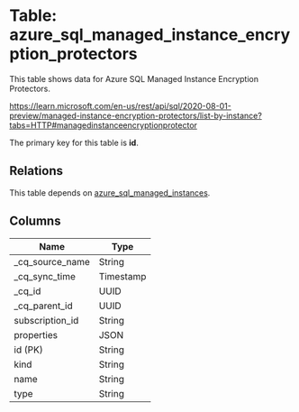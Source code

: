 # Table: azure_sql_managed_instance_encryption_protectors

This table shows data for Azure SQL Managed Instance Encryption Protectors.

https://learn.microsoft.com/en-us/rest/api/sql/2020-08-01-preview/managed-instance-encryption-protectors/list-by-instance?tabs=HTTP#managedinstanceencryptionprotector

The primary key for this table is **id**.

## Relations

This table depends on [azure_sql_managed_instances](azure_sql_managed_instances).

## Columns

| Name          | Type          |
| ------------- | ------------- |
|_cq_source_name|String|
|_cq_sync_time|Timestamp|
|_cq_id|UUID|
|_cq_parent_id|UUID|
|subscription_id|String|
|properties|JSON|
|id (PK)|String|
|kind|String|
|name|String|
|type|String|
